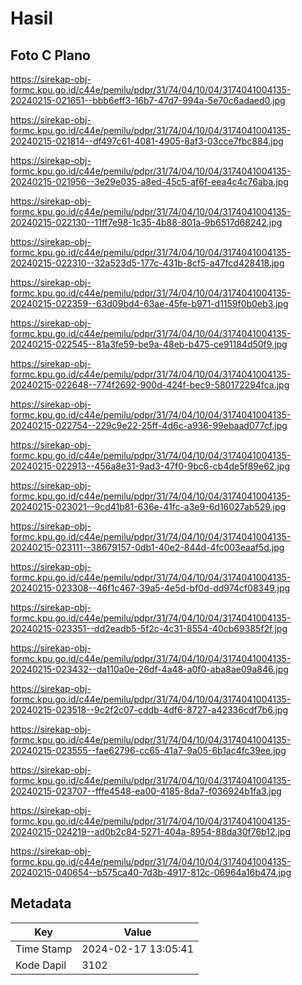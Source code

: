 # Hasil

## Foto C Plano

https://sirekap-obj-formc.kpu.go.id/c44e/pemilu/pdpr/31/74/04/10/04/3174041004135-20240215-021651--bbb6eff3-16b7-47d7-994a-5e70c6adaed0.jpg

https://sirekap-obj-formc.kpu.go.id/c44e/pemilu/pdpr/31/74/04/10/04/3174041004135-20240215-021814--df497c61-4081-4905-8af3-03cce7fbc884.jpg

https://sirekap-obj-formc.kpu.go.id/c44e/pemilu/pdpr/31/74/04/10/04/3174041004135-20240215-021956--3e29e035-a8ed-45c5-af6f-eea4c4c76aba.jpg

https://sirekap-obj-formc.kpu.go.id/c44e/pemilu/pdpr/31/74/04/10/04/3174041004135-20240215-022130--11ff7e98-1c35-4b88-801a-9b6517d68242.jpg

https://sirekap-obj-formc.kpu.go.id/c44e/pemilu/pdpr/31/74/04/10/04/3174041004135-20240215-022310--32a523d5-177c-431b-8cf5-a47fcd428418.jpg

https://sirekap-obj-formc.kpu.go.id/c44e/pemilu/pdpr/31/74/04/10/04/3174041004135-20240215-022359--63d09bd4-63ae-45fe-b971-d1159f0b0eb3.jpg

https://sirekap-obj-formc.kpu.go.id/c44e/pemilu/pdpr/31/74/04/10/04/3174041004135-20240215-022545--81a3fe59-be9a-48eb-b475-ce91184d50f9.jpg

https://sirekap-obj-formc.kpu.go.id/c44e/pemilu/pdpr/31/74/04/10/04/3174041004135-20240215-022648--774f2692-900d-424f-bec9-580172294fca.jpg

https://sirekap-obj-formc.kpu.go.id/c44e/pemilu/pdpr/31/74/04/10/04/3174041004135-20240215-022754--229c9e22-25ff-4d6c-a936-99ebaad077cf.jpg

https://sirekap-obj-formc.kpu.go.id/c44e/pemilu/pdpr/31/74/04/10/04/3174041004135-20240215-022913--456a8e31-9ad3-47f0-9bc6-cb4de5f89e62.jpg

https://sirekap-obj-formc.kpu.go.id/c44e/pemilu/pdpr/31/74/04/10/04/3174041004135-20240215-023021--9cd41b81-636e-41fc-a3e9-6d16027ab529.jpg

https://sirekap-obj-formc.kpu.go.id/c44e/pemilu/pdpr/31/74/04/10/04/3174041004135-20240215-023111--38679157-0db1-40e2-844d-4fc003eaaf5d.jpg

https://sirekap-obj-formc.kpu.go.id/c44e/pemilu/pdpr/31/74/04/10/04/3174041004135-20240215-023308--46f1c467-39a5-4e5d-bf0d-dd974cf08349.jpg

https://sirekap-obj-formc.kpu.go.id/c44e/pemilu/pdpr/31/74/04/10/04/3174041004135-20240215-023351--dd2eadb5-5f2c-4c31-8554-40cb69385f2f.jpg

https://sirekap-obj-formc.kpu.go.id/c44e/pemilu/pdpr/31/74/04/10/04/3174041004135-20240215-023432--da110a0e-26df-4a48-a0f0-aba8ae09a846.jpg

https://sirekap-obj-formc.kpu.go.id/c44e/pemilu/pdpr/31/74/04/10/04/3174041004135-20240215-023518--9c2f2c07-cddb-4df6-8727-a42336cdf7b6.jpg

https://sirekap-obj-formc.kpu.go.id/c44e/pemilu/pdpr/31/74/04/10/04/3174041004135-20240215-023555--fae62796-cc65-41a7-9a05-6b1ac4fc39ee.jpg

https://sirekap-obj-formc.kpu.go.id/c44e/pemilu/pdpr/31/74/04/10/04/3174041004135-20240215-023707--fffe4548-ea00-4185-8da7-f036924b1fa3.jpg

https://sirekap-obj-formc.kpu.go.id/c44e/pemilu/pdpr/31/74/04/10/04/3174041004135-20240215-024219--ad0b2c84-5271-404a-8954-88da30f76b12.jpg

https://sirekap-obj-formc.kpu.go.id/c44e/pemilu/pdpr/31/74/04/10/04/3174041004135-20240215-040654--b575ca40-7d3b-4917-812c-06964a16b474.jpg


## Metadata

| Key        | Value               |
| ---------- | ------------------- |
| Time Stamp | 2024-02-17 13:05:41 |
| Kode Dapil | 3102                |



